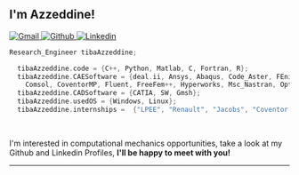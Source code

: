 <h2>I'm Azzeddine! </h2>
<!---

<img align='right' src="https://media.giphy.com/media/3ov9jNziFTMfzSumAw/giphy.gif" width="230">

-->

<p><em>Simulation Research Engineer. Ready for new challenges <img src="https://media.giphy.com/media/WUlplcMpOCEmTGBtBW/giphy.gif" width="30"> 
</em></p>

<!---
[![Portfolium: TibaAzzeddine](https://img.shields.io/badge/-Azzeddine_TIBA_Portfolio-Orange?style=flat-square&logo=Portfolium&logoColor=white&link=https://portfolium.com/AzzeddineTiba/portfolio)](https://portfolium.com/AzzeddineTiba/portfolio)

-->

<p>
  <a href="mailto:azzeddine.tiba@gmail.com">
    <img alt="Gmail" src="https://img.shields.io/badge/Gmail-%23BB001B.svg?&style=for-the-badge&logo=Gmail&logoColor=white" />
  </a>
  <a href="https://github.com/azzeddinetiba">
    <img alt="Github" src="https://img.shields.io/badge/GitHub-%2312100E.svg?&style=for-the-badge&logo=Github&logoColor=white" />
  </a>
  <a href="https://www.linkedin.com/in/azzeddine-tiba">
    <img alt="Linkedin" src="https://img.shields.io/badge/LinkedIn-0077B5?&style=for-the-badge" />
  </a>

</p>


```C++
Research_Engineer tibaAzzeddine;

  tibaAzzeddine.code = {C++, Python, Matlab, C, Fortran, R};
  tibaAzzeddine.CAESoftware = {deal.ii, Ansys, Abaqus, Code_Aster, FEniCS, sikit-fem,
    Comsol, CoventorMP, Fluent, FreeFem++, Hyperworks, Msc_Nastran, Optistruct};
  tibaAzzeddine.CADSoftware = {CATIA, SW, Gmsh};
  tibaAzzeddine.usedOS = {Windows, Linux};
  tibaAzzeddine.internships =  {"LPEE", "Renault", "Jacobs", "Coventor LAM Research", "Dassault Systèmes"};
 
 

```

I'm interested in computational mechanics opportunities</b>, take a look at my Github and Linkedin Profiles, <b> I'll be happy to meet with you!</b></em>

---
